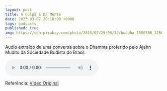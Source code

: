 ```yaml
---
layout: post
title: A Culpa É Da Mente
date: 2023-03-07 20:18:00 +0000
tags: podcasts
published: true
img: https://cdn.pixabay.com/photo/2016/07/29/06/34/buddha-1550588_1280.jpg
---
```


Audio extraído de uma conversa sobre o Dhamma proferido pelo Ajahn Mudito da Sociedade Budista do Brasil.

<audio src="/assets/uploads/mp3/a_culpa_e_a_mente_2023.mp3" controls>
 <a href="/assets/uploads/mp3/a_culpa_e_a_mente_2023.mp3">Download</a>
</audio>

Referência: <a href="https://www.youtube.com/watch?v=B_jUEAaayls" target="_blank">Video Original</a>
